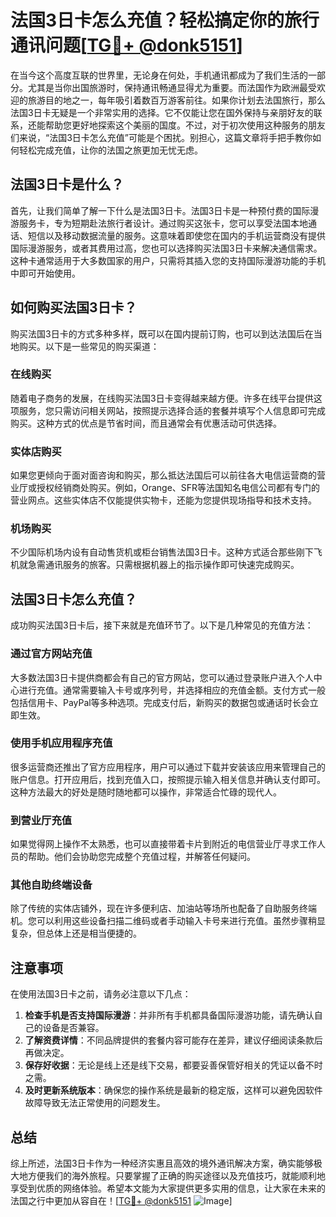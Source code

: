 # 法国3日卡怎么充值？轻松搞定你的旅行通讯问题[[TG💪+ @donk5151](https://t.me/s/donk5151)]

在当今这个高度互联的世界里，无论身在何处，手机通讯都成为了我们生活的一部分。尤其是当你出国旅游时，保持通讯畅通显得尤为重要。而法国作为欧洲最受欢迎的旅游目的地之一，每年吸引着数百万游客前往。如果你计划去法国旅行，那么法国3日卡无疑是一个非常实用的选择。它不仅能让您在国外保持与亲朋好友的联系，还能帮助您更好地探索这个美丽的国度。不过，对于初次使用这种服务的朋友们来说，“法国3日卡怎么充值”可能是个困扰。别担心，这篇文章将手把手教你如何轻松完成充值，让你的法国之旅更加无忧无虑。

## 法国3日卡是什么？

首先，让我们简单了解一下什么是法国3日卡。法国3日卡是一种预付费的国际漫游服务卡，专为短期赴法旅行者设计。通过购买这张卡，您可以享受法国本地通话、短信以及移动数据流量的服务。这意味着即使您在国内的手机运营商没有提供国际漫游服务，或者其费用过高，您也可以选择购买法国3日卡来解决通信需求。这种卡通常适用于大多数国家的用户，只需将其插入您的支持国际漫游功能的手机中即可开始使用。

## 如何购买法国3日卡？

购买法国3日卡的方式多种多样，既可以在国内提前订购，也可以到达法国后在当地购买。以下是一些常见的购买渠道：

### 在线购买
随着电子商务的发展，在线购买法国3日卡变得越来越方便。许多在线平台提供这项服务，您只需访问相关网站，按照提示选择合适的套餐并填写个人信息即可完成购买。这种方式的优点是节省时间，而且通常会有优惠活动可供选择。

### 实体店购买
如果您更倾向于面对面咨询和购买，那么抵达法国后可以前往各大电信运营商的营业厅或授权经销商处购买。例如，Orange、SFR等法国知名电信公司都有专门的营业网点。这些实体店不仅能提供实物卡，还能为您提供现场指导和技术支持。

### 机场购买
不少国际机场内设有自动售货机或柜台销售法国3日卡。这种方式适合那些刚下飞机就急需通讯服务的旅客。只需根据机器上的指示操作即可快速完成购买。

## 法国3日卡怎么充值？

成功购买法国3日卡后，接下来就是充值环节了。以下是几种常见的充值方法：

### 通过官方网站充值
大多数法国3日卡提供商都会有自己的官方网站，您可以通过登录账户进入个人中心进行充值。通常需要输入卡号或序列号，并选择相应的充值金额。支付方式一般包括信用卡、PayPal等多种选项。完成支付后，新购买的数据包或通话时长会立即生效。

### 使用手机应用程序充值
很多运营商还推出了官方应用程序，用户可以通过下载并安装该应用来管理自己的账户信息。打开应用后，找到充值入口，按照提示输入相关信息并确认支付即可。这种方法最大的好处是随时随地都可以操作，非常适合忙碌的现代人。

### 到营业厅充值
如果觉得网上操作不太熟悉，也可以直接带着卡片到附近的电信营业厅寻求工作人员的帮助。他们会协助您完成整个充值过程，并解答任何疑问。

### 其他自助终端设备
除了传统的实体店铺外，现在许多便利店、加油站等场所也配备了自助服务终端机。您可以利用这些设备扫描二维码或者手动输入卡号来进行充值。虽然步骤稍显复杂，但总体上还是相当便捷的。

## 注意事项

在使用法国3日卡之前，请务必注意以下几点：

1. **检查手机是否支持国际漫游**：并非所有手机都具备国际漫游功能，请先确认自己的设备是否兼容。
2. **了解资费详情**：不同品牌提供的套餐内容可能存在差异，建议仔细阅读条款后再做决定。
3. **保存好收据**：无论是线上还是线下交易，都要妥善保管好相关的凭证以备不时之需。
4. **及时更新系统版本**：确保您的操作系统是最新的稳定版，这样可以避免因软件故障导致无法正常使用的问题发生。

## 总结

综上所述，法国3日卡作为一种经济实惠且高效的境外通讯解决方案，确实能够极大地方便我们的海外旅程。只要掌握了正确的购买途径以及充值技巧，就能顺利地享受到优质的网络体验。希望本文能为大家提供更多实用的信息，让大家在未来的法国之行中更加从容自在！[[TG💪+ @donk5151](https://t.me/s/donk5151) ![Image](https://i.postimg.cc/rwNCRYN7/Snipaste-2025-04-30-17-27-05.png)]